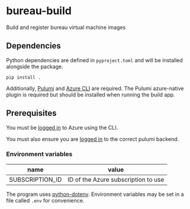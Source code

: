 # bureau-build

Build and register bureau virtual machine images

## Dependencies

Python dependencies are defined in `pyproject.toml` and will be installed alongside the package.

```
pip install .
```

Additionally, [Pulumi](https://www.pulumi.com/) and [Azure CLI](https://learn.microsoft.com/en-us/cli/azure/) are required.
The Pulumi azure-native plugin is required but should be installed when running the build app.

## Prerequisites

You must be [logged in](https://learn.microsoft.com/en-us/cli/azure/authenticate-azure-cli) to Azure using the CLI.

You must also ensure you are [logged in](https://www.pulumi.com/docs/reference/cli/pulumi_login/) to the correct pulumi backend.

### Environment variables

| name            | value                               |
|-----------------|-------------------------------------|
| SUBSCRIPTION_ID | ID of the Azure subscription to use |

The program uses [python-dotenv](https://pypi.org/project/python-dotenv/).
Environment variables may be set in a file called `.env` for convenience.
